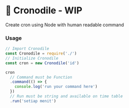 # 🐊 Cronodile - WIP

Create cron using Node with human readable command

### Usage

```js
// Import Cronodile
const Cronodile = require('./')
// Initialize Cronodile
const cron = new Cronodile('id')

cron
  // Command must be Function
  .command(() => {
    console.log('run your command here')
  })
  // Run must be string and available on time table
  .run('setiap menit')
```